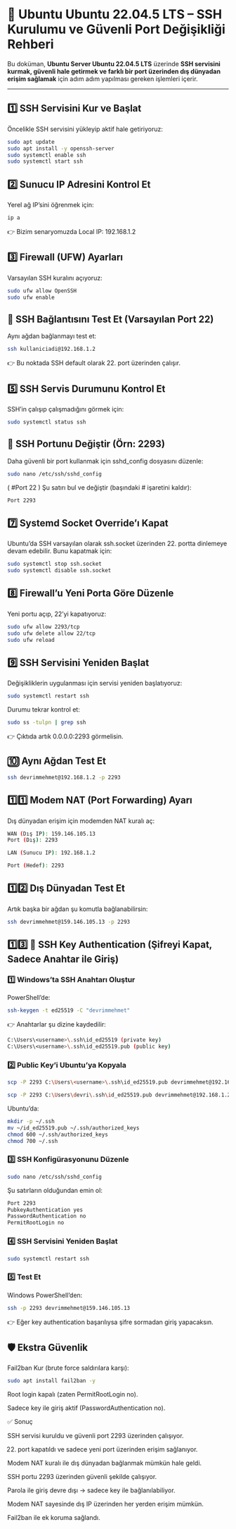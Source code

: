 # 🔐 Ubuntu Ubuntu 22.04.5 LTS – SSH Kurulumu ve Güvenli Port Değişikliği Rehberi

Bu doküman, **Ubuntu Server Ubuntu 22.04.5 LTS** üzerinde **SSH servisini kurmak, güvenli hale getirmek ve farklı bir port üzerinden dış dünyadan erişim sağlamak** için adım adım yapılması gereken işlemleri içerir.

---

## 1️⃣ SSH Servisini Kur ve Başlat

Öncelikle SSH servisini yükleyip aktif hale getiriyoruz:

```bash
sudo apt update
sudo apt install -y openssh-server
sudo systemctl enable ssh
sudo systemctl start ssh
```

## 2️⃣ Sunucu IP Adresini Kontrol Et

Yerel ağ IP’sini öğrenmek için:

```bash
ip a
```

👉 Bizim senaryomuzda Local IP: 192.168.1.2

## 3️⃣ Firewall (UFW) Ayarları

Varsayılan SSH kuralını açıyoruz:

```bash
sudo ufw allow OpenSSH
sudo ufw enable
```

## ️⃣ SSH Bağlantısını Test Et (Varsayılan Port 22)

Aynı ağdan bağlanmayı test et:

```bash
ssh kullaniciadi@192.168.1.2
```

👉 Bu noktada SSH default olarak 22. port üzerinden çalışır.

## 5️⃣ SSH Servis Durumunu Kontrol Et

SSH’in çalışıp çalışmadığını görmek için:

```bash
sudo systemctl status ssh
```

## ️⃣ SSH Portunu Değiştir (Örn: 2293)

Daha güvenli bir port kullanmak için sshd_config dosyasını düzenle:

```bash
sudo nano /etc/ssh/sshd_config
```

( #Port 22 ) Şu satırı bul ve değiştir (başındaki # işaretini kaldır):

```bash
Port 2293
```

## 7️⃣ Systemd Socket Override’ı Kapat

Ubuntu’da SSH varsayılan olarak ssh.socket üzerinden 22. portta dinlemeye devam edebilir.
Bunu kapatmak için:

```bash
sudo systemctl stop ssh.socket
sudo systemctl disable ssh.socket

```

## 8️⃣ Firewall’u Yeni Porta Göre Düzenle

Yeni portu açıp, 22’yi kapatıyoruz:

```bash
sudo ufw allow 2293/tcp
sudo ufw delete allow 22/tcp
sudo ufw reload
```

## 9️⃣ SSH Servisini Yeniden Başlat

Değişikliklerin uygulanması için servisi yeniden başlatıyoruz:

```bash
sudo systemctl restart ssh
```

Durumu tekrar kontrol et:

```bash
sudo ss -tulpn | grep ssh
```

👉 Çıktıda artık 0.0.0.0:2293 görmelisin.

## 🔟 Aynı Ağdan Test Et

```bash
ssh devrimmehmet@192.168.1.2 -p 2293
```

## 1️⃣1️⃣ Modem NAT (Port Forwarding) Ayarı

Dış dünyadan erişim için modemden NAT kuralı aç:

```bash
WAN (Dış IP): 159.146.105.13
Port (Dış): 2293

LAN (Sunucu IP): 192.168.1.2

Port (Hedef): 2293
```

## 1️⃣2️⃣ Dış Dünyadan Test Et

Artık başka bir ağdan şu komutla bağlanabilirsin:

```bash
ssh devrimmehmet@159.146.105.13 -p 2293
```

## 1️⃣3️⃣ 🔑 SSH Key Authentication (Şifreyi Kapat, Sadece Anahtar ile Giriş)

### 1️⃣ Windows’ta SSH Anahtarı Oluştur

PowerShell’de:

```bash
ssh-keygen -t ed25519 -C "devrimmehmet"
```

👉 Anahtarlar şu dizine kaydedilir:

```bash
C:\Users\<username>\.ssh\id_ed25519 (private key)
C:\Users\<username>\.ssh\id_ed25519.pub (public key)
```

### 2️⃣ Public Key’i Ubuntu’ya Kopyala

```bash
scp -P 2293 C:\Users\<username>\.ssh\id_ed25519.pub devrimmehmet@192.168.1.2:/home/devrimmehmet/
```

```bash
scp -P 2293 C:\Users\devri\.ssh\id_ed25519.pub devrimmehmet@192.168.1.2:/home/devrimmehmet/
```

Ubuntu’da:

```bash
mkdir -p ~/.ssh
mv ~/id_ed25519.pub ~/.ssh/authorized_keys
chmod 600 ~/.ssh/authorized_keys
chmod 700 ~/.ssh
```

### 3️⃣ SSH Konfigürasyonunu Düzenle

```bash
sudo nano /etc/ssh/sshd_config
```

Şu satırların olduğundan emin ol:

```bash
Port 2293
PubkeyAuthentication yes
PasswordAuthentication no
PermitRootLogin no
```

### 4️⃣ SSH Servisini Yeniden Başlat

```bash
sudo systemctl restart ssh
```

### 5️⃣ Test Et

Windows PowerShell’den:

```bash
ssh -p 2293 devrimmehmet@159.146.105.13
```

👉 Eğer key authentication başarılıysa şifre sormadan giriş yapacaksın.

## 🛡️ Ekstra Güvenlik

Fail2ban Kur (brute force saldırılara karşı):

```bash
sudo apt install fail2ban -y
```

Root login kapalı (zaten PermitRootLogin no).

Sadece key ile giriş aktif (PasswordAuthentication no).

✅ Sonuç

SSH servisi kuruldu ve güvenli port 2293 üzerinden çalışıyor.

22. port kapatıldı ve sadece yeni port üzerinden erişim sağlanıyor.

Modem NAT kuralı ile dış dünyadan bağlanmak mümkün hale geldi.

SSH portu 2293 üzerinden güvenli şekilde çalışıyor.

Parola ile giriş devre dışı → sadece key ile bağlanılabiliyor.

Modem NAT sayesinde dış IP üzerinden her yerden erişim mümkün.

Fail2ban ile ek koruma sağlandı.
